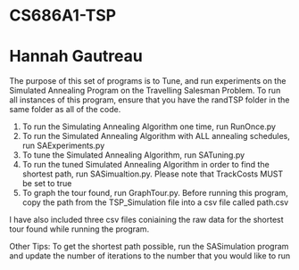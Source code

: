 # CS686A1-TSP
# Hannah Gautreau

The purpose of this set of programs is to Tune, and run experiments on the Simulated Annealing Program on the Travelling Salesman Problem. 
To run all instances of this program, ensure that you have the randTSP folder in the same folder as all of the code.

1) To run the Simulating Annealing Algorithm one time, run RunOnce.py
2) To run the Simulated Annealing Algorithm with ALL annealing schedules, run SAExperiments.py
3) To tune the Simulated Annealing Algorithm, run SATuning.py
4) To run the tuned Simulated Annealing Algorithm in order to find the shortest path, run SASimualtion.py. Please note that TrackCosts MUST be set to true
5) To graph the tour found, run GraphTour.py. Before running this program, copy the path from the TSP_Simulation file into a csv file called path.csv

I have also included three csv files coniaining the raw data for the shortest tour found while running the program. 

Other Tips:
	To get the shortest path possible, run the SASimulation program and update the number of iterations to the number that you would like to run
